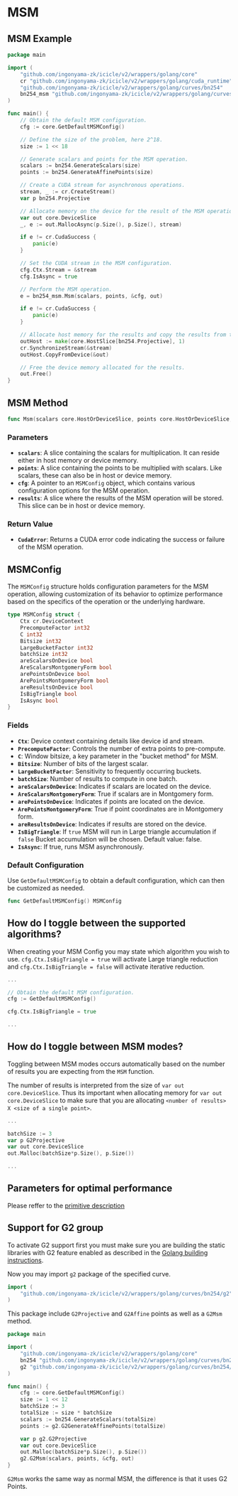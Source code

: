 # MSM

## MSM Example

```go
package main

import (
	"github.com/ingonyama-zk/icicle/v2/wrappers/golang/core"
	cr "github.com/ingonyama-zk/icicle/v2/wrappers/golang/cuda_runtime"
	"github.com/ingonyama-zk/icicle/v2/wrappers/golang/curves/bn254"
	bn254_msm "github.com/ingonyama-zk/icicle/v2/wrappers/golang/curves/bn254/msm"
)

func main() {
	// Obtain the default MSM configuration.
	cfg := core.GetDefaultMSMConfig()

	// Define the size of the problem, here 2^18.
	size := 1 << 18

	// Generate scalars and points for the MSM operation.
	scalars := bn254.GenerateScalars(size)
	points := bn254.GenerateAffinePoints(size)

	// Create a CUDA stream for asynchronous operations.
	stream, _ := cr.CreateStream()
	var p bn254.Projective

	// Allocate memory on the device for the result of the MSM operation.
	var out core.DeviceSlice
	_, e := out.MallocAsync(p.Size(), p.Size(), stream)

	if e != cr.CudaSuccess {
		panic(e)
	}

	// Set the CUDA stream in the MSM configuration.
	cfg.Ctx.Stream = &stream
	cfg.IsAsync = true

	// Perform the MSM operation.
	e = bn254_msm.Msm(scalars, points, &cfg, out)

	if e != cr.CudaSuccess {
		panic(e)
	}

	// Allocate host memory for the results and copy the results from the device.
	outHost := make(core.HostSlice[bn254.Projective], 1)
	cr.SynchronizeStream(&stream)
	outHost.CopyFromDevice(&out)

	// Free the device memory allocated for the results.
	out.Free()
}

```

## MSM Method

```go
func Msm(scalars core.HostOrDeviceSlice, points core.HostOrDeviceSlice, cfg *core.MSMConfig, results core.HostOrDeviceSlice) cr.CudaError
```

### Parameters

- **`scalars`**: A slice containing the scalars for multiplication. It can reside either in host memory or device memory.
- **`points`**: A slice containing the points to be multiplied with scalars. Like scalars, these can also be in host or device memory.
- **`cfg`**: A pointer to an `MSMConfig` object, which contains various configuration options for the MSM operation.
- **`results`**: A slice where the results of the MSM operation will be stored. This slice can be in host or device memory.

### Return Value

- **`CudaError`**: Returns a CUDA error code indicating the success or failure of the MSM operation.

## MSMConfig

The `MSMConfig` structure holds configuration parameters for the MSM operation, allowing customization of its behavior to optimize performance based on the specifics of the operation or the underlying hardware.

```go
type MSMConfig struct {
    Ctx cr.DeviceContext
    PrecomputeFactor int32
    C int32
    Bitsize int32
    LargeBucketFactor int32
    batchSize int32
    areScalarsOnDevice bool
    AreScalarsMontgomeryForm bool
    arePointsOnDevice bool
    ArePointsMontgomeryForm bool
    areResultsOnDevice bool
    IsBigTriangle bool
    IsAsync bool
}
```

### Fields

- **`Ctx`**: Device context containing details like device id and stream.
- **`PrecomputeFactor`**: Controls the number of extra points to pre-compute.
- **`C`**: Window bitsize, a key parameter in the "bucket method" for MSM.
- **`Bitsize`**: Number of bits of the largest scalar.
- **`LargeBucketFactor`**: Sensitivity to frequently occurring buckets.
- **`batchSize`**: Number of results to compute in one batch.
- **`areScalarsOnDevice`**: Indicates if scalars are located on the device.
- **`AreScalarsMontgomeryForm`**: True if scalars are in Montgomery form.
- **`arePointsOnDevice`**: Indicates if points are located on the device.
- **`ArePointsMontgomeryForm`**: True if point coordinates are in Montgomery form.
- **`areResultsOnDevice`**: Indicates if results are stored on the device.
- **`IsBigTriangle`**: If `true` MSM will run in Large triangle accumulation if `false` Bucket accumulation will be chosen. Default value: false.
- **`IsAsync`**: If true, runs MSM asynchronously.

### Default Configuration

Use `GetDefaultMSMConfig` to obtain a default configuration, which can then be customized as needed.

```go
func GetDefaultMSMConfig() MSMConfig
```

## How do I toggle between the supported algorithms?

When creating your MSM Config you may state which algorithm you wish to use. `cfg.Ctx.IsBigTriangle = true` will activate Large triangle reduction and `cfg.Ctx.IsBigTriangle = false` will activate iterative reduction.

```go
...

// Obtain the default MSM configuration.
cfg := GetDefaultMSMConfig()

cfg.Ctx.IsBigTriangle = true

...
```

## How do I toggle between MSM modes?

Toggling between MSM modes occurs automatically based on the number of results you are expecting from the `MSM` function.

The number of results is interpreted from the size of `var out core.DeviceSlice`. Thus its important when allocating memory for `var out core.DeviceSlice` to make sure that you are allocating `<number of results> X <size of a single point>`.

```go
... 

batchSize := 3
var p G2Projective
var out core.DeviceSlice
out.Malloc(batchSize*p.Size(), p.Size())

...
```

## Parameters for optimal performance

Please reffer to the [primitive description](../primitives/msm.md#choosing-optimal-parameters)

## Support for G2 group

To activate G2 support first you must make sure you are building the static libraries with G2 feature enabled as described in the [Golang building instructions](../golang-bindings.md#using-icicle-golang-bindings-in-your-project).

Now you may import `g2` package of the specified curve.

```go
import (
    "github.com/ingonyama-zk/icicle/v2/wrappers/golang/curves/bn254/g2"
)
```

This package include `G2Projective` and `G2Affine` points as well as a `G2Msm` method.

```go
package main

import (
	"github.com/ingonyama-zk/icicle/v2/wrappers/golang/core"
	bn254 "github.com/ingonyama-zk/icicle/v2/wrappers/golang/curves/bn254"
	g2 "github.com/ingonyama-zk/icicle/v2/wrappers/golang/curves/bn254/g2"
)

func main() {
	cfg := core.GetDefaultMSMConfig()
	size := 1 << 12
	batchSize := 3
	totalSize := size * batchSize
	scalars := bn254.GenerateScalars(totalSize)
	points := g2.G2GenerateAffinePoints(totalSize)

	var p g2.G2Projective
	var out core.DeviceSlice
	out.Malloc(batchSize*p.Size(), p.Size())
	g2.G2Msm(scalars, points, &cfg, out)
}

```

`G2Msm` works the same way as normal MSM, the difference is that it uses G2 Points.
